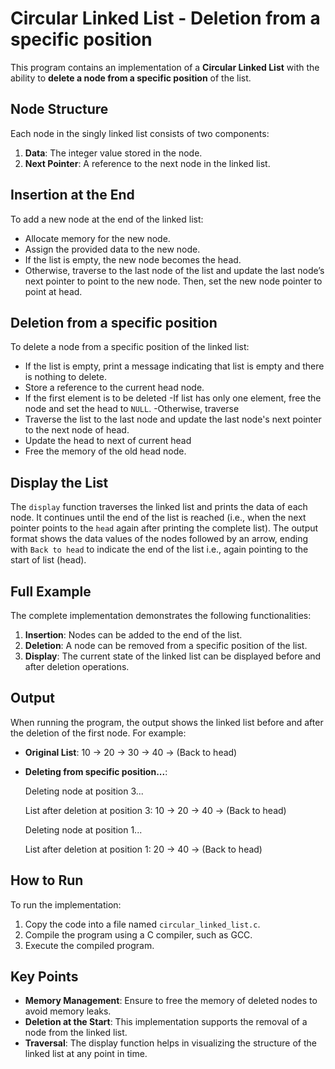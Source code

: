 # Circular Linked List - Deletion from a specific position

This program contains an implementation of a **Circular Linked List** with the ability to **delete a node from a specific position** of the list.

## Node Structure

Each node in the singly linked list consists of two components:
1. **Data**: The integer value stored in the node.
2. **Next Pointer**: A reference to the next node in the linked list.

## Insertion at the End

To add a new node at the end of the linked list:
- Allocate memory for the new node.
- Assign the provided data to the new node.
- If the list is empty, the new node becomes the head.
- Otherwise, traverse to the last node of the list and update the last node’s next pointer to point to the new node. Then, set the new node pointer to point at head.

## Deletion from a specific position

To delete a node from a specific position of the linked list:
- If the list is empty, print a message indicating that list is empty and there is nothing to delete.
- Store a reference to the current head node.
- If the first element is to be deleted
    -If list has only one element, free the node and set the head to `NULL`.
    -Otherwise, traverse
- Traverse the list to the last node and update the last node's next pointer to the next node of head.
- Update the head to next of current head
- Free the memory of the old head node.

## Display the List

The `display` function traverses the linked list and prints the data of each node. It continues until the end of the list is reached (i.e., when the next pointer points to the `head` again after printing the complete list). The output format shows the data values of the nodes followed by an arrow, ending with `Back to head` to indicate the end of the list i.e., again pointing to the start of list (head).


## Full Example

The complete implementation demonstrates the following functionalities:
1. **Insertion**: Nodes can be added to the end of the list.
2. **Deletion**: A node can be removed from a specific position of the list.
3. **Display**: The current state of the linked list can be displayed before and after deletion operations.

## Output

When running the program, the output shows the linked list before and after the deletion of the first node. For example:

- **Original List**:
10 -> 20 -> 30 -> 40 -> (Back to head)

- **Deleting from specific position...**:

  Deleting node at position 3...
  
  List after deletion at position 3:
10 -> 20 -> 40 -> (Back to head)

     Deleting node at position 1...
 
     List after deletion at position 1: 20 -> 40 -> (Back to head)


## How to Run

To run the implementation:
1. Copy the code into a file named `circular_linked_list.c`.
2. Compile the program using a C compiler, such as GCC.
3. Execute the compiled program.

## Key Points

- **Memory Management**: Ensure to free the memory of deleted nodes to avoid memory leaks.
- **Deletion at the Start**: This implementation supports the removal of a node from the linked list.
- **Traversal**: The display function helps in visualizing the structure of the linked list at any point in time.
